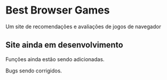 # Best Browser Games

Um site de recomendações e avaliações de jogos de navegador

## Site ainda em desenvolvimento

Funções ainda estão sendo adicionadas.

Bugs sendo corrigidos.
